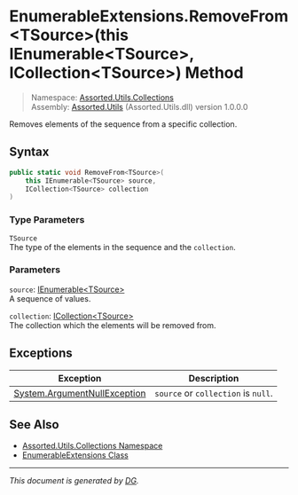 ﻿# EnumerableExtensions.RemoveFrom\<TSource>(this IEnumerable\<TSource>, ICollection\<TSource>) Method

> Namespace: [Assorted.Utils.Collections](index.md#assortedutilscollections-namespace)\
> Assembly: [Assorted.Utils](index.md) (Assorted.Utils.dll) version 1.0.0.0

Removes elements of the sequence from a specific collection.

## Syntax

```csharp
public static void RemoveFrom<TSource>(
    this IEnumerable<TSource> source, 
    ICollection<TSource> collection
)
```

### Type Parameters

`TSource`\
The type of the elements in the sequence and the `collection`.

### Parameters

`source`: [IEnumerable\<TSource>](https://docs.microsoft.com/en-us/dotnet/api/system.collections.generic.ienumerable-1)\
A sequence of values.

`collection`: [ICollection\<TSource>](https://docs.microsoft.com/en-us/dotnet/api/system.collections.generic.icollection-1)\
The collection which the elements will be removed from.

## Exceptions

Exception | Description
--- | ---
[System.ArgumentNullException](https://docs.microsoft.com/en-us/dotnet/api/system.argumentnullexception) | `source` or `collection` is `null`.

## See Also

- [Assorted.Utils.Collections Namespace](index.md#assortedutilscollections-namespace)
- [EnumerableExtensions Class](Assorted.Utils.Collections.EnumerableExtensions.md)

---

_This document is generated by [DG](https://github.com/Khojasteh/dg)._
